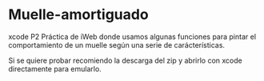 # Muelle-amortiguado
xcode P2
Práctica de iWeb donde usamos algunas funciones para pintar el comportamiento de un muelle según una serie de carácterísticas.

Si se quiere probar recomiendo la descarga del zip y abrirlo con xcode directamente para emularlo.
